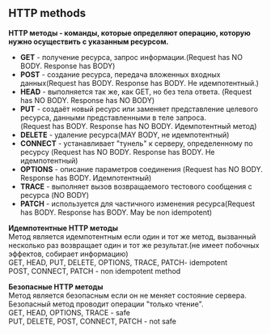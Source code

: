 ## HTTP methods ##
**HTTP методы - команды, которые определяют операцию, которую нужно осуществить с указанным ресурсом.**

- **GET** - получение ресурса, запрос информации.(Request has NO BODY. Response has BODY)  
- **POST** - создание ресурса, передача вложенных входных данных(Request has BODY. Response has BODY. Не идемпотентный.)  
- **HEAD** - выполняется так же, как GET, но без тела ответа. (Request has NO BODY. Response has NO BODY)  
- **PUT** - создаёт новый ресурс или заменяет представление целевого ресурса, данными представленными в теле запроса.  
(Request has BODY. Response has NO BODY. Идемпотентный метод)  
- **DELETE** - удаление ресурса(MAY BODY, не идемпотентный)  
- **CONNECT** - устанавливает "тунель" к серверу, определенному по ресурсу (Request has NO BODY. Response has BODY. Не идемпотентный)  
- **OPTIONS** - описание параметров соединения (Request has NO BODY. Response has BODY. Идемпотентный)  
- **TRACE** - выполняет вызов возвращаемого тестового сообщения с ресурса (NO BODY)  
- **PATCH** - используется для частичного изменения ресурса(Request has BODY. Response has BODY. May be non idempotent)  

**Идемпотентные HTTP методы**  
Метод является идемпотентным если один и тот же метод, вызванный несколько раз возвращает один и тот же результат.(не имеет побочных эффектов, собирает информацию)  
GET, HEAD, PUT, DELETE, OPTIONS, TRACE, PATCH- idempotent  
POST, CONNECT, PATCH - non idempotent method  

**Безопасные HTTP методы**  
Метод является безопасным если он не меняет состояние сервера.  
Безопасный метод проводит операции "только чтение".  
GET, HEAD, OPTIONS, TRACE - safe  
PUT, DELETE, POST, CONNECT, PATCH - not safe
